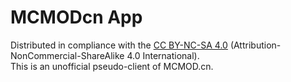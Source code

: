 # MCMODcn App
Distributed in compliance with the [CC BY-NC-SA 4.0](https://creativecommons.org/licenses/by-nc-sa/4.0/legalcode.en) (Attribution-NonCommercial-ShareAlike 4.0 International).  
This is an unofficial pseudo-client of MCMOD.cn.  

